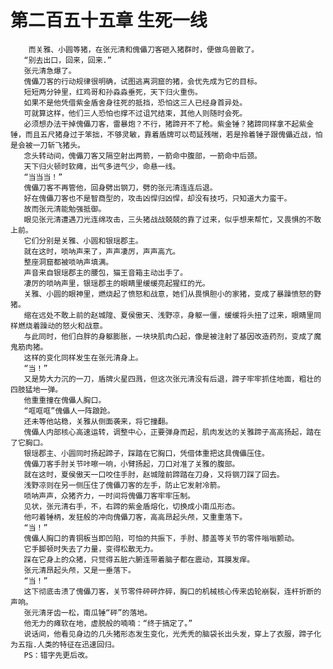 # 第二百五十五章 生死一线
        而关雅、小圆等猪，在张元清和傀儡刀客砸入猪群时，便做鸟兽散了。
       “别去出口，回来，回来.”
       张元清急爆了。
       傀儡刀客的行动规律很明确，试图逃离洞窟的猪，会优先成为它的目标。
       短短两分钟里，红鸡哥和孙淼淼垂死，天下归火重伤。
       如果不是他凭借紫金盾舍身往死的抵挡，恐怕这三人已经身首异处。
       可就算这样，他们三人恐怕也撑不过诅咒结束，其他人则随时会死。
       必须想办法干掉傀儡刀客，雷暴炮？不行，猪蹄开不了枪。紫金锤？猪蹄同样拿不起紫金锤，而且五尺猪身过于笨拙，不够灵敏，靠着盾牌可以苟延残喘，若是拎着锤子跟傀儡近战，怕是会被一刀斩飞猪头。
       念头转动间，傀儡刀客又隔空射出两箭，一箭命中腹部，一箭命中后颈。
       天下归火顿时软瘫，出气多进气少，命悬一线。
       “当当当！”
       傀儡刀客不再管他，回身劈出钢刀，劈的张元清连连后退。
       好在傀儡刀客也不是智商型的，攻击凶悍归凶悍，却没有技巧，只知道大力蛮干。
       故而张元清能勉强抵御。
       眼见张元清遭遇刀光连绵攻击，三头猪战战兢兢的靠了过来，似乎想来帮忙，又畏惧的不敢上前。
       它们分别是关雅、小圆和银瑶郡主。
       就在这时，唢呐声来了，声声凄厉，声声高亢。
       整座洞窟都被唢呐声填满。
       声音来自银瑶郡主的腰包，猫王音箱主动出手了。
       凄厉的唢呐声里，银瑶郡主的眼睛里缓缓亮起猩红的光。
       关雅、小圆的眼神里，燃烧起了愤怒和战意，她们从畏惧胆小的家猪，变成了暴躁愤怒的野猪。
       缩在远处不敢上前的赵城隍、夏侯傲天、浅野凉，身躯一僵，缓缓将头扭了过来，眼睛里同样燃烧着躁动的怒火和战意。
       与此同时，他们白胖的身躯膨胀，一块块肌肉凸起，像是被注射了基因改造药剂，变成了魔鬼筋肉猪。
       这样的变化同样发生在张元清身上。
       “当！”
       又是势大力沉的一刀，盾牌火星四溅，但这次张元清没有后退，蹄子牢牢抓住地面，粗壮的四肢猛地一弹。
       他重重撞在傀儡人胸口。
       “哐哐哐”傀儡人一阵踉跄。
       还未等他站稳，关雅从侧面袭来，将它撞翻。
       傀儡人内部核心高速运转，调整中心，正要弹身而起，肌肉发达的关雅蹄子高高扬起，踏在了它胸口。
       银瑶郡主、小圆同时扬起蹄子，踩踏在它胸口，凭借体重把这具傀儡压住。
       傀儡刀客手肘关节咔嚓一响，小臂扬起，刀口对准了关雅的腹部。
       就在这时，夏侯傲天一口咬住手肘，赵城隍前蹄踏在刀身，又将钢刀踩了回去。
       浅野凉则在另一侧压住了傀儡刀客的左手，防止它发射冷箭。
       唢呐声声，众猪齐力，一时间将傀儡刀客牢牢压制。
       见状，张元清右手，不，右蹄的紫金盾熔化，切换成小南瓜形态。
       他叼着锤柄，发狂般的冲向傀儡刀客，高高昂起头颅，又重重落下。
       “当！”
       傀儡人胸口的青铜板当即凹陷，可怕的共振下，手肘、膝盖等关节的零件嗡嗡颤动。
       它手脚顿时失去了力量，变得松散无力。
       踩在它身上的众猪，只觉得五脏六腑连带着脑子都在震动，耳膜发痒。
       张元清昂起头颅，又是一垂落下。
       “当！”
       这下彻底击溃了傀儡刀客，关节零件砰砰炸碎，胸口的机械核心传来齿轮崩裂，连杆折断的声响。
       张元清牙齿一松，南瓜锤“砰”的落地。
       他无力的瘫软在地，虚脱般的喃喃：“终于搞定了。”
       说话间，他看见身边的几头猪形态发生变化，光秃秃的脑袋长出头发，穿上了衣服，蹄子化为五指.人类的特征在迅速回归。
       PS：错字先更后改。